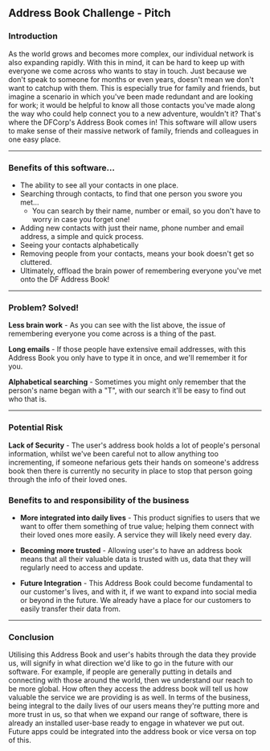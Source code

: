 ## Address Book Challenge - Pitch

### Introduction

As the world grows and becomes more complex, our individual network is also expanding rapidly. With this in mind, it can be hard to keep up with everyone we come across who wants to stay in touch.
Just because we don't speak to someone for months or even years, doesn't mean we don't want to catchup with them. This is especially true for family and friends, but imagine a scenario in which you've
been made redundant and are looking for work; it would be helpful to know all those contacts you've made along the way who could help connect you to a new adventure, wouldn't it?
That's where the DFCorp's Address Book comes in! This software will allow users to make sense of their massive network of family, friends and colleagues in one easy place.

***

### Benefits of this software...

- The ability to see all your contacts in one place.
- Searching through contacts, to find that one person you swore you met...
  - You can search by their name, number or email, so you don't have to worry in case you forget one!
- Adding new contacts with just their name, phone number and email address, a simple and quick process.
- Seeing your contacts alphabetically
- Removing people from your contacts, means your book doesn't get so cluttered.
- Ultimately, offload the brain power of remembering everyone you've met onto the DF Address Book!

***

### Problem? Solved!

**Less brain work** - As you can see with the list above, the issue of remembering everyone you come across is a thing of the past.

**Long emails** - If those people have extensive email addresses, with this Address Book you only have to type it in once, and we'll remember it for you.

**Alphabetical searching** - Sometimes you might only remember that the person's name began with a "T", with our search it'll be easy to find out who that is.

***

### Potential Risk

**Lack of Security** - The user's address book holds a lot of people's personal information, whilst we've been careful not to allow anything too incrementing, if someone nefarious gets
their hands on someone's address book then there is currently no security in place to stop that person going through the info of their loved ones.

### Benefits to and responsibility of the business

- **More integrated into daily lives** - This product signifies to users that we want to offer them something of true value; helping them connect with their loved ones more easily. A service they will likely need every day.
  
- **Becoming more trusted** - Allowing user's to have an address book means that all their valuable data is trusted with us, data that they will regularly need to access and update.

- **Future Integration** - This Address Book could become fundamental to our customer's lives, and with it, if we want to expand into social media or beyond in the future. We already have a place for our customers to easily transfer their data from. 

****

### Conclusion

Utilising this Address Book and user's habits through the data they provide us, will signify in what direction we'd like to go in the future with our software.
For example, if people are generally putting in details and connecting with those around the world, then we understand our reach to be more global.
How often they access the address book will tell us how valuable the service we are providing is as well.
In terms of the business, being integral to the daily lives of our users means they're putting more and more trust in us, so that when we expand our range of software,
there is already an installed user-base ready to engage in whatever we put out. Future apps could be integrated into the address book or vice versa on top of this.